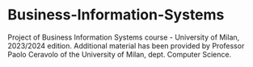 # Business-Information-Systems
Project of Business Information Systems course - University of Milan, 2023/2024 edition.
Additional material has been provided by Professor Paolo Ceravolo of the University of Milan, dept. Computer Science.
